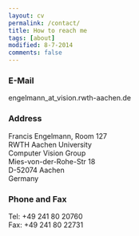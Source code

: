 ```yaml
---
layout: cv
permalink: /contact/
title: How to reach me
tags: [about]
modified: 8-7-2014
comments: false
---
```


### E-Mail  
engelmann_at_vision.rwth-aachen.de
  
### Address 
Francis Engelmann, Room 127  
RWTH Aachen University  
Computer Vision Group  
Mies-von-der-Rohe-Str 18  
D-52074 Aachen  
Germany  
  
### Phone and Fax  
Tel: +49 241 80 20760  
Fax: +49 241 80 22731  
